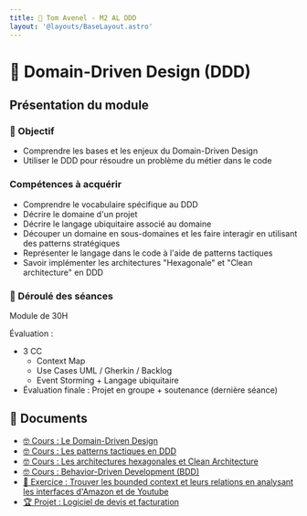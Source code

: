 ```yaml
---
title: 🤝 Tom Avenel - M2 AL DDD
layout: '@layouts/BaseLayout.astro'
---
```


# 🤝 Domain-Driven Design (DDD)

## Présentation du module

### 🎯 Objectif

- Comprendre les bases et les enjeux du Domain-Driven Design
- Utiliser le DDD pour résoudre un problème du métier dans le code
 
### Compétences à acquérir

- Comprendre le vocabulaire spécifique au DDD
- Décrire le domaine d'un projet
- Décrire le langage ubiquitaire associé au domaine
- Découper un domaine en sous-domaines et les faire interagir en utilisant des patterns stratégiques
- Représenter le langage dans le code à l'aide de patterns tactiques
- Savoir implémenter les architectures "Hexagonale" et "Clean architecture" en DDD

### 📅 Déroulé des séances

Module de 30H

Évaluation :

- 3 CC
  - Context Map
  - Use Cases UML / Gherkin / Backlog
  - Event Storming + Langage ubiquitaire
- Évaluation finale : Projet en groupe + soutenance (dernière séance)

## 📑 Documents

- [🤓 Cours : Le Domain-Driven Design](/cours/ddd/ddd-cours)
- [🤓 Cours : Les patterns tactiques en DDD](/cours/ddd/ddd-tactiques)
- [🤓 Cours : Les architectures hexagonales et Clean Architecture](/cours/archi/hexagonal)
- [🤓 Cours : Behavior-Driven Development (BDD)](/cours/tests/methodo/cours-bdd)
- [📝 Exercice : Trouver les bounded context et leurs relations en analysant les interfaces d'Amazon et de Youtube](/cours/ddd/ddd-exo)
- [🏆 Projet : Logiciel de devis et facturation](/cours/ddd/ddd-projet)

